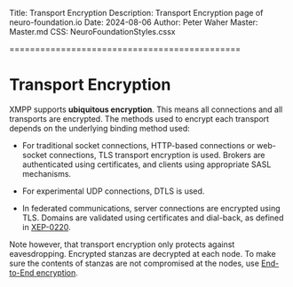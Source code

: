 Title: Transport Encryption
Description: Transport Encryption page of neuro-foundation.io
Date: 2024-08-06
Author: Peter Waher
Master: Master.md
CSS: NeuroFoundationStyles.cssx

=============================================

Transport Encryption
========================

XMPP supports **ubiquitous encryption**. This means all connections and all transports are encrypted. The methods used to encrypt each transport depends
on the underlying binding method used:

* For traditional socket connections, HTTP-based connections or web-socket connections, TLS transport encryption is used. Brokers are authenticated using
certificates, and clients using appropriate SASL mechanisms.

* For experimental UDP connections, DTLS is used.

* In federated communications, server connections are encrypted using TLS. Domains are validated using certificates and dial-back, as defined in 
[XEP-0220](https://xmpp.org/extensions/xep-0220.html).

Note however, that transport encryption only protects against eavesdropping. Encrypted stanzas are decrypted at each node. To make sure the contents
of stanzas are not compromised at the nodes, use [End-to-End encryption](E2eEncryption.md).